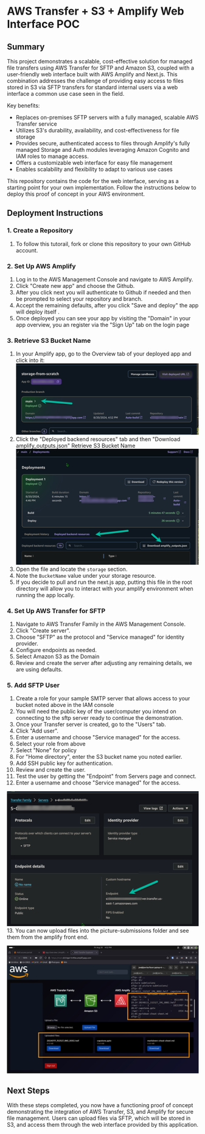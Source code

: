 # AWS Transfer + S3 + Amplify Web Interface POC

## Summary

This project demonstrates a scalable, cost-effective solution for managed file transfers using AWS Transfer for SFTP and Amazon S3, coupled with a user-friendly web interface built with AWS Amplify and Next.js. This combination addresses the challenge of providing easy access to files stored in S3 via SFTP transfers for standard internal users via a web interface a common use case seen in the field.

Key benefits:

* Replaces on-premises SFTP servers with a fully managed, scalable AWS Transfer service
* Utilizes S3's durability, availability, and cost-effectiveness for file storage
* Provides secure, authenticated access to files through Amplify's fully managed Storage and Auth modules leveraging Amazon Cognito and IAM roles to manage access.
* Offers a customizable web interface for easy file management
* Enables scalability and flexibility to adapt to various use cases

This repository contains the code for the web interface, serving as a starting point for your own implementation. Follow the instructions below to deploy this proof of concept in your AWS environment.

## Deployment Instructions

### 1. Create a Repository


1. To follow this tutorail, fork or clone this repository to your own GitHub account. 

### 2. Set Up AWS Amplify


1. Log in to the AWS Management Console and navigate to AWS Amplify.
2. Click "Create new app" and choose the Github.
3. After you click next you will authenticate to Github if needed and then be prompted to select your repository and branch.
4. Accept the remaining defaults, after you click "Save and deploy" the app will deploy itself .
5. Once deployed you can see your app by visiting the "Domain" in your app overview, you an register via the "Sign Up" tab on the login page

### 3. Retrieve S3 Bucket Name


1. In your Amplify app, go to the Overview tab of your deployed app and click into it:
![Overview Image](readme-assets/overview.png "Overview")
2. Click the "Deployed backend resources" tab and then "Download amplify_outputs.json" Retrieve S3 Bucket Name 
![Outputs Image](readme-assets/outputs.png "Outputs")
3. Open the file and locate the `storage` section.
4. Note the `BucketName` value under your storage resource.
5. If you decide to pull and run the next.js app, putting this file in the root directory will allow you to interact with your amplify environment when running the app locally.

### 4. Set Up AWS Transfer for SFTP


1. Navigate to AWS Transfer Family in the AWS Management Console.
2. Click "Create server".
3. Choose "SFTP" as the protocol and "Service managed" for identity provider.
4. Configure endpoints as needed.
5. Select Amazon S3 as the Domain
6. Review and create the server after adjusting any remaining details, we are using defaults.

### 5. Add SFTP User


 1. Create a role for your sample SMTP server that allows access to your bucket noted above in the IAM console
 2. You will need the public key of the user/computer you intend on connecting to the sftp server ready to continue the demonstration.
 3. Once your Transfer server is created, go to the "Users" tab.
 4. Click "Add user".
 5. Enter a username and choose "Service managed" for the access.
 6. Select your role from above
 7. Select "None" for policy
 8. For "Home directory", enter the S3 bucket name you noted earlier.
 9. Add SSH public key for authentication.
10. Review and create the user.
11. Test the user by getting the "Endpoint" from Servers page and connect.
12. Enter a username and choose "Service managed" for the access. 

![Managed Image](readme-assets/managed.png "Managed")
13. You can now upload files into the picture-submissions folder and see them from the amplify front end.

![Demo Image](readme-assets/demo.jpg "Demo")

## Next Steps

With these steps completed, you now have a functioning proof of concept demonstrating the integration of AWS Transfer, S3, and Amplify for secure file management. Users can upload files via SFTP, which will be stored in S3, and access them through the web interface provided by this application.